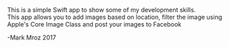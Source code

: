 This is a simple Swift app to show some of my development skills. <br>
This app allows you to add images based on location, filter the image using Apple's Core Image Class and post your images to Facebook <br>

-Mark Mroz 2017
